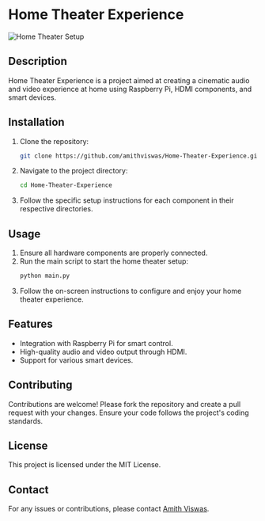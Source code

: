 # Home Theater Experience

![Home Theater Setup](images/https://github.com/amithviswas/Home-Theater-Experience/blob/main/Screenshot%20of%20Home%20Theater.png?raw=true)

## Description
Home Theater Experience is a project aimed at creating a cinematic audio and video experience at home using Raspberry Pi, HDMI components, and smart devices.

## Installation
1. Clone the repository:
    ```sh
    git clone https://github.com/amithviswas/Home-Theater-Experience.git
    ```
2. Navigate to the project directory:
    ```sh
    cd Home-Theater-Experience
    ```
3. Follow the specific setup instructions for each component in their respective directories.

## Usage
1. Ensure all hardware components are properly connected.
2. Run the main script to start the home theater setup:
    ```sh
    python main.py
    ```
3. Follow the on-screen instructions to configure and enjoy your home theater experience.

## Features
- Integration with Raspberry Pi for smart control.
- High-quality audio and video output through HDMI.
- Support for various smart devices.

## Contributing
Contributions are welcome! Please fork the repository and create a pull request with your changes. Ensure your code follows the project's coding standards.

## License
This project is licensed under the MIT License.

## Contact
For any issues or contributions, please contact [Amith Viswas](mailto:amith@example.com).
